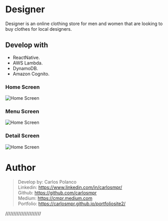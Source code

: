 # Designer

Designer is an online clothing store for men and women that are looking to buy clothes for local designers.

## Develop with
 - ReactNative.
 - AWS Lambda.
 - DynamoDB.
 - Amazon Cognito.
### Home Screen 
![Home Screen](https://imagesandstuff.s3.amazonaws.com/designer.png)

### Menu Screen 
![Home Screen](https://imagesandstuff.s3.amazonaws.com/designer2.png)


### Detail Screen 
![Home Screen](https://imagesandstuff.s3.amazonaws.com/designer3.png)


# Author
>Develop by: Carlos Polanco<br>
Linkedin: https://www.linkedin.com/in/carlosmpr/<br>
Github: https://github.com/carlosmpr<br>
Medium: https://cmpr.medium.com<br>
Portfolio: https://carlosmpr.github.io/portfoliosite2/

//////////////////////